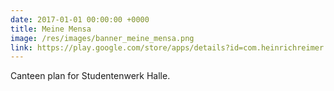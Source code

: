 ```yaml
---
date: 2017-01-01 00:00:00 +0000
title: Meine Mensa
image: /res/images/banner_meine_mensa.png
link: https://play.google.com/store/apps/details?id=com.heinrichreimer.meinemensa
---
```

Canteen plan for Studentenwerk Halle.